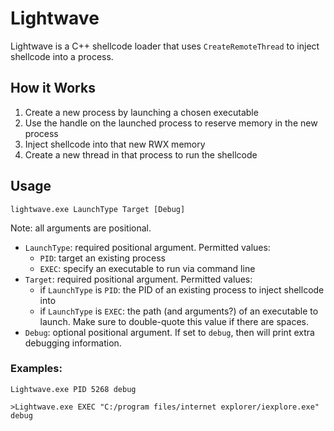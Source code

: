 # Lightwave
Lightwave is a C++ shellcode loader that uses `CreateRemoteThread` to inject shellcode into a process. 

## How it Works
1. Create a new process by launching a chosen executable
2. Use the handle on the launched process to reserve memory in the new process
3. Inject shellcode into that new RWX memory
4. Create a new thread in that process to run the shellcode

## Usage
```
lightwave.exe LaunchType Target [Debug]
```

Note: all arguments are positional.
* `LaunchType`: required positional argument. Permitted values:
	* `PID`: target an existing process
	* `EXEC`: specify an executable to run via command line
* `Target`: required positional argument. Permitted values:
	* if `LaunchType` is `PID`: the PID of an existing process to inject shellcode into
	* if `LaunchType` is `EXEC`: the path (and arguments?) of an executable to launch. Make sure to double-quote this value if there are spaces.
* `Debug`: optional positional argument. If set to `debug`, then will print extra debugging information.

### Examples:
```
Lightwave.exe PID 5268 debug

>Lightwave.exe EXEC "C:/program files/internet explorer/iexplore.exe" debug
```